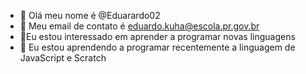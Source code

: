 - 👋 Olá meu nome é @Eduarardo02
- 👀 Meu email de contato é eduardo.kuha@escola.pr.gov.br
- 🌱Eu estou interessado em aprender a programar novas linguagens
- 💞️ Eu estou aprendendo a programar recentemente a linguagem de JavaScript e Scratch



